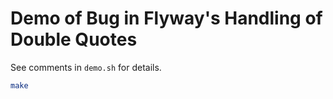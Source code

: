 # Demo of Bug in Flyway's Handling of Double Quotes

See comments in `demo.sh` for details.

```sh
make
```
